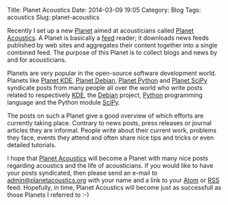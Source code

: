 Title: Planet Acoustics
Date: 2014-03-09 19:05
Category: Blog
Tags: acoustics
Slug: planet-acoustics

Recently I set up a new [Planet] aimed at acousticians called 
[Planet Acoustics]. A Planet is basically a [feed] reader; it downloads news feeds 
published by web sites and aggregates their content together into a single 
combined feed. The purpose of this Planet is to collect blogs and news by and 
for acousticians.

Planets are very popular in the open-source software development world. Planets 
like [Planet KDE], [Planet Debian], [Planet Python] and [Planet SciPy] syndicate 
posts from many people all over the world who write posts related to 
respectively [KDE], the [Debian] project, [Python] programming language and the 
Python module [SciPy].

The posts on such a Planet give a good overview of which efforts are currently 
taking place. Contrary to news posts, press releases or journal articles they 
are informal. People write about their current work, problems they face, events 
they attend and often share nice tips and tricks or even detailed tutorials.

I hope that [Planet Acoustics] will become a Planet with many nice posts regarding acoustics and the life of acousticians.
If you would like to have your posts syndicated, then please send an e-mail to <admin@planetacoustics.org> with your name and a link to your [Atom] or [RSS] feed.
Hopefully, in time, Planet Acoustics will become just as successfull as those Planets I referred to :-)

[Planet]: http://planetplanet.org
[Planet Acoustics]: http://planetacoustics.org
[Planet KDE]: http://planetkde.org
[Planet Debian]: http://planet.debian.org
[Planet Python]: http://planet.python.org
[Planet SciPy]: http://planet.scipy.org
[KDE]: http://kde.org
[Debian]: http://debian.org
[Python]: http://python.org
[SciPy]: http://scipy.org
[Atom]: http://en.wikipedia.org/wiki/Atom_(standard)
[RSS]: http://en.wikipedia.org/wiki/RSS
[feed]: http://en.wikipedia.org/wiki/Web_syndication